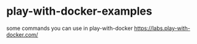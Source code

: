 # play-with-docker-examples
some commands you can use in play-with-docker https://labs.play-with-docker.com/
